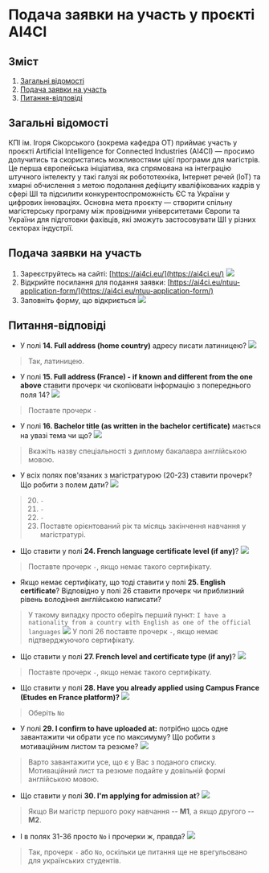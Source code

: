  # Подача заявки на участь у проєкті AI4CI

 ## Зміст
 1. [Загальні відомості](#загальні-відомості)
 1. [Подача заявки на участь](#подача-заявки-на-участь)
 1. [Питання-відповіді](#питання-відповіді)

 ## Загальні відомості
 КПІ ім. Ігоря Сікорського (зокрема кафедра ОТ) приймає участь у проєкті Artificial Intelligence for Connected Industries (AI4CI) — просимо долучитись та скористатись можливостями цієї програми для магістрів. Це перша європейська ініціатива, яка спрямована на інтеграцію штучного інтелекту у такі галузі як робототехніка, Інтернет речей (IoT) та хмарні обчислення з метою подолання дефіциту кваліфікованих кадрів у сфері ШІ та підсилити конкурентоспроможність ЄС та України у цифрових інноваціях. Основна мета проєкту — створити спільну магістерську програму між провідними університетами Європи та України для підготовки фахівців, які зможуть застосовувати ШІ у різних секторах індустрії.

  ## Подача заявки на участь

  1. Зареєструйтесь на сайті: [https://ai4ci.eu/](https://ai4ci.eu/)
  ![](im/register.png)
  1. Відкрийте посилання для подання заявки: [https://ai4ci.eu/ntuu-application-form/](https://ai4ci.eu/ntuu-application-form/)
  1. Заповніть форму, що відкриється 
  ![](im/application.png)

  ## Питання-відповіді 
  - У полі **14. Full address (home country)** адресу писати латиницею?
  ![](im/full-addres.png)
> Так, латиницею.

- У полі **15. Full address (France) - if known and different from the one above** ставити прочерк чи скопіювати інформацію з попереднього поля 14?
![](im/full-addres-f.png)
> Поставте прочерк `-`

- У полі **16.  Bachelor title (as written in the bachelor certificate)** мається на увазі тема чи що?
![](im/b-title.png)
> Вкажіть назву спеціальності з диплому бакалавра англійською мовою.

- У всіх полях пов'язаних з магістратурою (20-23) ставити прочерк? Що робити з полем дати?
![](im/m-info.png)
> 20. `-`
> 21. `-`
> 22. `-`
> 23. Поставте орієнтований рік та місяць закінчення навчання у магістратурі.

- Що ставити у полі **24. French language certificate level (if any)**?
![](im/f-certificate.png)
> Поставте прочерк `-`, якщо немає такого сертифікату.

- Якщо немає сертифікату, що тоді ставити у полі **25. English certificate**? Відповідно у полі 26 ставити прочерк чи приблизний рівень володіння англійською написати?
> У такому випадку просто оберіть перший пункт: `I have a nationality from a country with English as one of the official languages`
 ![](im/25-26.png)
> У полі 26 поставте прочерк `-`, якщо немає підтверджуючого сертифікату.

- Що ставити у полі **27. French level and certificate type (if any)**?
![](im/f-certificate.png)
> Поставте прочерк `-`, якщо немає такого сертифікату.

- Що ставити у полі **28. Have you already applied using Campus France (Etudes en France platform)?**
![](im/app-cf.png)
> Оберіть  `No`

- У полі **29. I confirm to have uploaded at:** потрібно щось одне завантажити чи обрати усе по максимуму? Що робити з мотиваційним листом та резюме?
![](im/upload.png)
> Варто завантажити усе, що є у Вас з поданого списку. Мотиваційний лист та резюме подайте у довільній формі англійською мовою.

- Що ставити у полі **30. I'm applying for admission at**?
![](im/30.png)
> Якщо Ви магістр першого року навчання -- **М1**, а якщо другого -- **М2**.

- І в полях 31-36 просто `No` і прочерки ж, правда?
![](im/31-36.png)
>  Так, прочерк `-` або `No`, оскільки це питання ще не врегульовано для українських студентів.